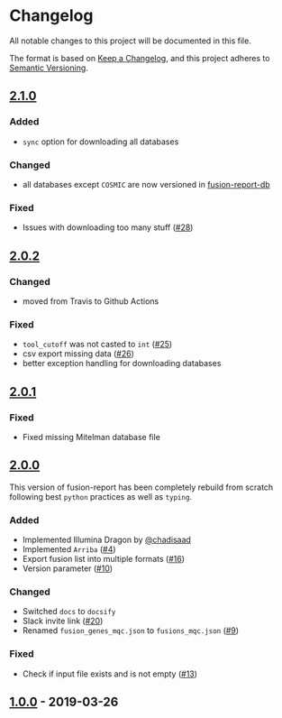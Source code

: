 # Changelog

All notable changes to this project will be documented in this file.

The format is based on [Keep a Changelog](https://keepachangelog.com/en/1.0.0/),
and this project adheres to [Semantic Versioning](https://semver.org/spec/v2.0.0.html).

## [2.1.0](https://github.com/matq007/fusion-report/releases/tag/2.1.0)

### Added

- `sync` option for downloading all databases

### Changed

- all databases except `COSMIC` are now versioned in [fusion-report-db](https://github.com/matq007/fusion-report-db)

### Fixed

- Issues with downloading too many stuff ([#28](https://github.com/matq007/fusion-report/issues/28))

## [2.0.2](https://github.com/matq007/fusion-report/releases/tag/2.0.2)

### Changed

- moved from Travis to Github Actions

### Fixed

- `tool_cutoff` was not casted to `int` ([#25](https://github.com/matq007/fusion-report/issues/25))
- csv export missing data ([#26](https://github.com/matq007/fusion-report/issues/26))
- better exception handling for downloading databases

## [2.0.1](https://github.com/matq007/fusion-report/releases/tag/2.0.1)

### Fixed

- Fixed missing Mitelman database file

## [2.0.0](https://github.com/matq007/fusion-report/releases/tag/2.0.0)

This version of fusion-report has been completely rebuild from scratch following
best `python` practices as well as `typing`.

### Added

- Implemented Illumina Dragon by [@chadisaad](https://github.com/chadisaad)
- Implemented `Arriba` ([#4](https://github.com/matq007/fusion-report/issues/4))
- Export fusion list into multiple formats ([#16](https://github.com/matq007/fusion-report/issues/16))
- Version parameter ([#10](https://github.com/matq007/fusion-report/issues/10))

### Changed

- Switched `docs` to `docsify`
- Slack invite link ([#20](https://github.com/matq007/fusion-report/issues/20))
- Renamed `fusion_genes_mqc.json` to `fusions_mqc.json` ([#9](https://github.com/matq007/fusion-report/issues/9))

### Fixed

- Check if input file exists and is not empty ([#13](https://github.com/matq007/fusion-report/issues/13))

## [1.0.0](https://github.com/matq007/fusion-report/releases/tag/1.0.0) - 2019-03-26
